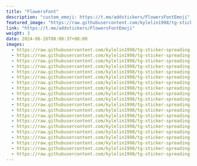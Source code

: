 ```yaml
---
title: "FlowersFont"
description: "custom_emoji: https://t.me/addstickers/FlowersFontEmoji"
featured_image: "https://raw.githubusercontent.com/kylelin1998/tg-sticker-spreading-worldwide-images/main/img/b284d425-28e3-4482-b93e-7836806ff892.jpg"
link: "https://t.me/addstickers/FlowersFontEmoji"
weight: 3
date: 2024-06-26T08:08:37+08:00
images:
  - https://raw.githubusercontent.com/kylelin1998/tg-sticker-spreading-worldwide-images/main/img/b284d425-28e3-4482-b93e-7836806ff892.jpg
  - https://raw.githubusercontent.com/kylelin1998/tg-sticker-spreading-worldwide-images/main/img/f2c3c0b7-c184-4f9d-9ccf-2098211882f1.jpg
  - https://raw.githubusercontent.com/kylelin1998/tg-sticker-spreading-worldwide-images/main/img/7aa7639c-37e6-4209-aeed-105f8fb4a3d0.jpg
  - https://raw.githubusercontent.com/kylelin1998/tg-sticker-spreading-worldwide-images/main/img/a8ef40c8-5dad-4bcc-a3b4-5ca9d75043fc.jpg
  - https://raw.githubusercontent.com/kylelin1998/tg-sticker-spreading-worldwide-images/main/img/0a58a1a4-4457-420c-90dd-80980e630a06.jpg
  - https://raw.githubusercontent.com/kylelin1998/tg-sticker-spreading-worldwide-images/main/img/750888b5-0f06-4684-8e09-7c71551955f6.jpg
  - https://raw.githubusercontent.com/kylelin1998/tg-sticker-spreading-worldwide-images/main/img/465cfae7-ba77-4fab-90be-09d79404913f.jpg
  - https://raw.githubusercontent.com/kylelin1998/tg-sticker-spreading-worldwide-images/main/img/0d2b7554-2a8e-40b8-8ff5-8bb0bee4d000.jpg
  - https://raw.githubusercontent.com/kylelin1998/tg-sticker-spreading-worldwide-images/main/img/2666ecd3-b69f-4226-b113-d2099ff5f4c3.jpg
  - https://raw.githubusercontent.com/kylelin1998/tg-sticker-spreading-worldwide-images/main/img/9c995210-103f-4059-b9cf-ed0a14e6dd8f.jpg
  - https://raw.githubusercontent.com/kylelin1998/tg-sticker-spreading-worldwide-images/main/img/7d233bc1-65d4-435a-a40e-479a8f0afb7a.jpg
  - https://raw.githubusercontent.com/kylelin1998/tg-sticker-spreading-worldwide-images/main/img/67aa3033-e4a5-428e-9529-e48564fd249e.jpg
  - https://raw.githubusercontent.com/kylelin1998/tg-sticker-spreading-worldwide-images/main/img/d45ead27-beec-4ce0-8faf-b57e6e6e5ec9.jpg
  - https://raw.githubusercontent.com/kylelin1998/tg-sticker-spreading-worldwide-images/main/img/33de5571-6d55-4ead-a92c-0f4d85f7760a.jpg
  - https://raw.githubusercontent.com/kylelin1998/tg-sticker-spreading-worldwide-images/main/img/236bd413-2bcb-4cc2-a7ee-9edb2fe69522.jpg
  - https://raw.githubusercontent.com/kylelin1998/tg-sticker-spreading-worldwide-images/main/img/c94e83dc-ce1f-4f27-9512-6823e07b8a08.jpg
  - https://raw.githubusercontent.com/kylelin1998/tg-sticker-spreading-worldwide-images/main/img/f19e6e87-ddde-402c-b6fd-ea667187f623.jpg
  - https://raw.githubusercontent.com/kylelin1998/tg-sticker-spreading-worldwide-images/main/img/3a289a5f-7e6a-47b0-b1ad-c47991574d6e.jpg
  - https://raw.githubusercontent.com/kylelin1998/tg-sticker-spreading-worldwide-images/main/img/5f9f1c0b-d899-40d8-8f95-68159c3b42b8.jpg
  - https://raw.githubusercontent.com/kylelin1998/tg-sticker-spreading-worldwide-images/main/img/4a5c7aad-730c-4649-870a-b534a5e00505.jpg
---
```

